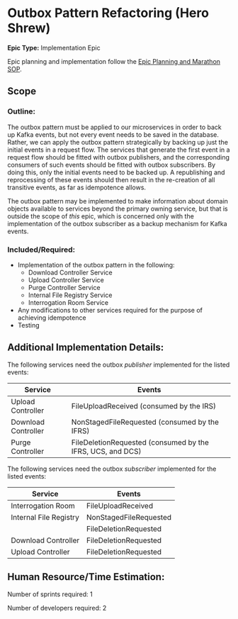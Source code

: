 # Outbox Pattern Refactoring (Hero Shrew)
**Epic Type:** Implementation Epic

Epic planning and implementation follow the
[Epic Planning and Marathon SOP](https://docs.ghga-dev.de/main/sops/sop001_epic_planning.html).


## Scope
### Outline:
The outbox pattern must be applied to our microservices in order to back up Kafka events,
but not every event needs to be saved in the database. Rather, we can apply the outbox
pattern strategically by backing up just the initial events in a request flow.
The services that generate the first event in a request flow should be fitted
with outbox publishers, and the corresponding consumers of such events should be fitted
with outbox subscribers. By doing this, only the initial events need to be backed up. A
republishing and reprocessing of these events should then result in the re-creation of 
all transitive events, as far as idempotence allows.

The outbox pattern may be implemented to make information about domain objects available
to services beyond the primary owning service, but that is outside the scope of *this*
epic, which is concerned only with the implementation of the outbox subscriber as a
backup mechanism for Kafka events.

### Included/Required:
- Implementation of the outbox pattern in the following:
  - Download Controller Service
  - Upload Controller Service
  - Purge Controller Service
  - Internal File Registry Service
  - Interrogation Room Service
- Any modifications to other services required for the purpose of achieving idempotence
- Testing


## Additional Implementation Details:

The following services need the outbox *publisher* implemented for the listed events:

| Service             | Events                                                     |
|---------------------|------------------------------------------------------------|
| Upload Controller   | FileUploadReceived (consumed by the IRS)                   |
| Download Controller | NonStagedFileRequested (consumed by the IFRS)              |
| Purge Controller    | FileDeletionRequested (consumed by the IFRS, UCS, and DCS) |


The following services need the outbox *subscriber* implemented for the listed events:

| Service                | Events                 |
|------------------------|------------------------|
| Interrogation Room     | FileUploadReceived     |
| Internal File Registry | NonStagedFileRequested |
|                        | FileDeletionRequested  |
| Download Controller    | FileDeletionRequested  |
| Upload Controller      | FileDeletionRequested  |



## Human Resource/Time Estimation:

Number of sprints required: 1

Number of developers required: 2
